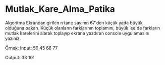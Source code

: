 # Mutlak_Kare_Alma_Patika
 
Algoritma
Ekrandan girilen n tane sayının 67'den küçük yada büyük olduğuna bakan. Küçük olanların farklarının toplamını, büyük ise de farkların mutlak karelerini alarak toplayıp ekrana yazdıran console uygulamasını yazınız.

Örnek: Input: 56 45 68 77

Output: 33 101
